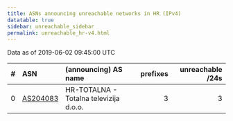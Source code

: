 ```yaml
---
title: ASNs announcing unreachable networks in HR (IPv4)
datatable: true
sidebar: unreachable_sidebar
permalink: unreachable_hr-v4.html
---
```


Data as of 2019-06-02 09:45:00 UTC


<div class="datatable-begin"></div>

|   # | ASN                                      | (announcing) AS name                   |   prefixes |   unreachable /24s |
|----:|:-----------------------------------------|:---------------------------------------|-----------:|-------------------:|
|   0 | [AS204083](unreachable_AS204083-v4.html) | HR-TOTALNA - Totalna televizija d.o.o. |          3 |                  3 |

<div class="datatable-end"></div>
